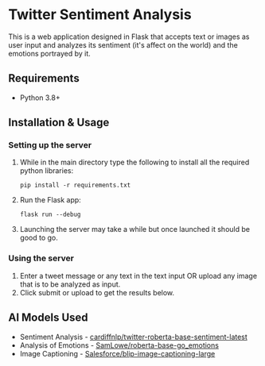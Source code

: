 # Twitter Sentiment Analysis
This is a web application designed in Flask that accepts text or images as user input and analyzes its sentiment (it's affect on the world) and the emotions portrayed by it.

## Requirements
- Python 3.8+

## Installation & Usage

### Setting up the server
1. While in the main directory type the following to install all the required python libraries:
   ```
   pip install -r requirements.txt
   ```
2. Run the Flask app:
   ```
   flask run --debug
   ``` 
3. Launching the server may take a while but once launched it should be good to go.

### Using the server
1. Enter a tweet message or any text in the text input OR upload any image that is to be analyzed as input.
2. Click submit or upload to get the results below.

## AI Models Used
- Sentiment Analysis - [cardiffnlp/twitter-roberta-base-sentiment-latest](https://huggingface.co/cardiffnlp/twitter-roberta-base-sentiment-latest)
- Analysis of Emotions - [SamLowe/roberta-base-go_emotions](https://huggingface.co/SamLowe/roberta-base-go_emotions)
- Image Captioning - [Salesforce/blip-image-captioning-large](https://huggingface.co/Salesforce/blip-image-captioning-large)

